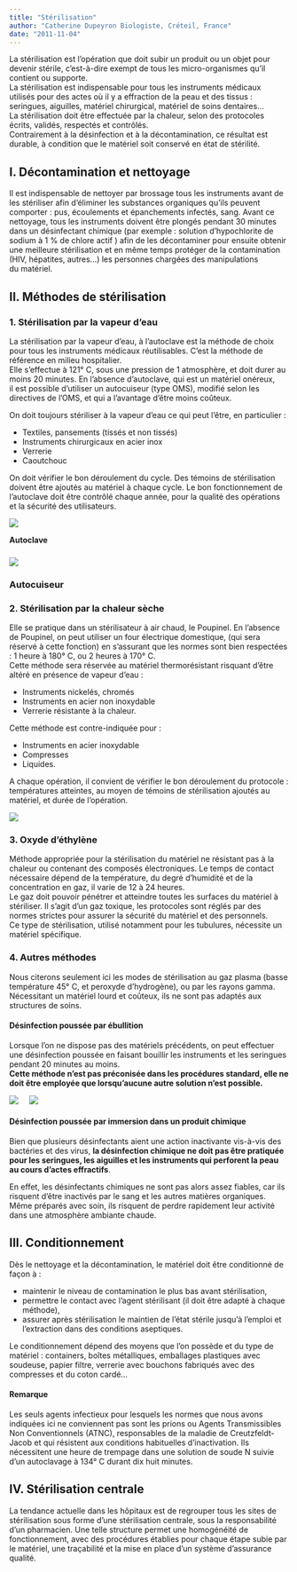 ```yaml
---
title: "Stérilisation"
author: "Catherine Dupeyron Biologiste, Créteil, France"
date: "2011-11-04"
---
```


<div class="teaser"><p>La stérilisation est l’opération que doit subir un produit ou un objet pour devenir stérile, c’est-à-dire exempt de tous les micro-organismes qu’il contient ou supporte.<br />
La stérilisation est indispensable pour tous les instruments médicaux utilisés pour des actes où il y a effraction de la peau et des tissus : seringues, aiguilles, matériel chirurgical, matériel de soins dentaires…<br />
La stérilisation doit être effectuée par la chaleur, selon des protocoles écrits, validés, respectés et contrôlés.<br />
Contrairement à la désinfection et à la décontamination, ce résultat est durable, à condition que le matériel soit conservé en état de stérilité.</p></div>

## I. Décontamination et nettoyage

Il est indispensable de nettoyer par brossage tous les instruments avant de les stériliser afin d’éliminer les substances organiques qu’ils peuvent comporter : pus, écoulements et épanchements infectés, sang. Avant ce nettoyage, tous les instruments doivent être plongés pendant 30 minutes dans un désinfectant chimique (par exemple : solution d’hypochlorite de sodium à 1 % de chlore actif ) afin de les décontaminer pour ensuite obtenir une meilleure stérilisation et en même temps protéger de la contamination (HIV, hépatites, autres…) les personnes chargées des manipulations  
du matériel.

## II. Méthodes de stérilisation

### 1. Stérilisation par la vapeur d’eau

La stérilisation par la vapeur d’eau, à l’autoclave est la méthode de choix pour tous les instruments médicaux réutilisables. C’est la méthode de référence en milieu hospitalier.  
Elle s’effectue à 121° C, sous une pression de 1 atmosphère, et doit durer au moins 20 minutes. En l’absence d’autoclave, qui est un matériel onéreux,  
il est possible d’utiliser un autocuiseur (type OMS), modifié selon les directives de l’OMS, et qui a l’avantage d’être moins coûteux.

On doit toujours stériliser à la vapeur d’eau ce qui peut l’être, en particulier :

*   Textiles, pansements (tissés et non tissés)
*   Instruments chirurgicaux en acier inox
*   Verrerie
*   Caoutchouc

On doit vérifier le bon déroulement du cycle. Des témoins de stérilisation doivent être ajoutés au matériel à chaque cycle. Le bon fonctionnement de l’autoclave doit être contrôlé chaque année, pour la qualité des opérations et la sécurité des utilisateurs.


![](autoclave.jpg)


**Autoclave**

### 
![](autocuiseur.jpg)


### Autocuiseur

### 2. Stérilisation par la chaleur sèche

Elle se pratique dans un stérilisateur à air chaud, le Poupinel. En l’absence de Poupinel, on peut utiliser un four électrique domestique, (qui sera réservé à cette fonction) en s’assurant que les normes sont bien respectées : 1 heure à 180° C, ou 2 heures à 170° C.  
Cette méthode sera réservée au matériel thermorésistant risquant d’être altéré en présence de vapeur d’eau :

*   Instruments nickelés, chromés
*   Instruments en acier non inoxydable
*   Verrerie résistante à la chaleur.

Cette méthode est contre-indiquée pour :

*   Instruments en acier inoxydable
*   Compresses
*   Liquides.

A chaque opération, il convient de vérifier le bon déroulement du protocole : températures atteintes, au moyen de témoins de stérilisation ajoutés au matériel, et durée de l’opération.


![](poupinel.jpg)


### 3. Oxyde d’éthylène

Méthode appropriée pour la stérilisation du matériel ne résistant pas à la chaleur ou contenant des composés électroniques. Le temps de contact nécessaire dépend de la température, du degré d’humidité et de la concentration en gaz, il varie de 12 à 24 heures.  
Le gaz doit pouvoir pénétrer et atteindre toutes les surfaces du matériel à stériliser. Il s’agit d’un gaz toxique, les protocoles sont réglés par des normes strictes pour assurer la sécurité du matériel et des personnels.  
Ce type de stérilisation, utilisé notamment pour les tubulures, nécessite un matériel spécifique.

### 4. Autres méthodes

Nous citerons seulement ici les modes de stérilisation au gaz plasma (basse température 45° C, et peroxyde d’hydrogène), ou par les rayons gamma. Nécessitant un matériel lourd et coûteux, ils ne sont pas adaptés aux structures de soins.

#### Désinfection poussée par ébullition

Lorsque l’on ne dispose pas des matériels précédents, on peut effectuer une désinfection poussée en faisant bouillir les instruments et les seringues pendant 20 minutes au moins.  
**Cette méthode n’est pas préconisée dans les procédures standard, elle ne doit être employée que lorsqu’aucune autre solution n’est possible.**


![](bullition-1.jpg)
    
![](bullition-2.jpg)


#### Désinfection poussée par immersion dans un produit chimique

Bien que plusieurs désinfectants aient une action inactivante vis-à-vis des bactéries et des virus, **la désinfection chimique ne doit pas être pratiquée pour les seringues, les aiguilles et les instruments qui perforent la peau au cours d’actes effractifs**.

En effet, les désinfectants chimiques ne sont pas alors assez fiables, car ils risquent d’être inactivés par le sang et les autres matières organiques. Même préparés avec soin, ils risquent de perdre rapidement leur activité dans une atmosphère ambiante chaude.

## III. Conditionnement

Dès le nettoyage et la décontamination, le matériel doit être conditionné de façon à :

*   maintenir le niveau de contamination le plus bas avant stérilisation,
*   permettre le contact avec l’agent stérilisant (il doit être adapté à chaque méthode),
*   assurer après stérilisation le maintien de l’état stérile jusqu’à l’emploi et l’extraction dans des conditions aseptiques.

Le conditionnement dépend des moyens que l’on possède et du type de matériel : containers, boîtes métalliques, emballages plastiques avec soudeuse, papier filtre, verrerie avec bouchons fabriqués avec des compresses et du coton cardé…

#### Remarque

Les seuls agents infectieux pour lesquels les normes que nous avons indiquées ici ne conviennent pas sont les prions ou Agents Transmissibles Non Conventionnels (ATNC), responsables de la maladie de Creutzfeldt-Jacob et qui résistent aux conditions habituelles d’inactivation. Ils nécessitent une heure de trempage dans une solution de soude N suivie d’un autoclavage à 134° C durant dix huit minutes.

## IV. Stérilisation centrale

La tendance actuelle dans les hôpitaux est de regrouper tous les sites de stérilisation sous forme d’une stérilisation centrale, sous la responsabilité d’un pharmacien. Une telle structure permet une homogénéité de fonctionnement, avec des procédures établies pour chaque étape subie par le matériel, une traçabilité et la mise en place d’un système d’assurance qualité.